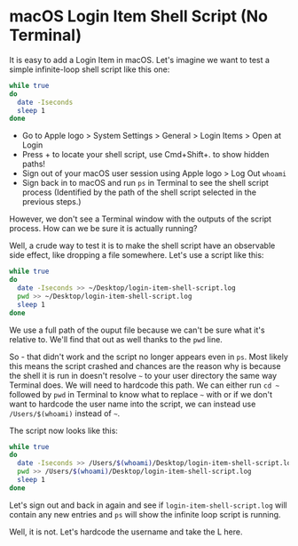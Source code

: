 # macOS Login Item Shell Script (No Terminal)

It is easy to add a Login Item in macOS.
Let's imagine we want to test a simple infinite-loop shell script like this one:

```sh
while true
do
  date -Iseconds
  sleep 1
done
```

- Go to Apple logo > System Settings > General > Login Items > Open at Login
- Press + to locate your shell script, use Cmd+Shift+. to show hidden paths!
- Sign out of your macOS user session using Apple logo > Log Out `whoami`
- Sign back in to macOS and run `ps` in Terminal to see the shell script process
  (Identified by the path of the shell script selected in the previous steps.)

However, we don't see a Terminal window with the outputs of the script process.
How can we be sure it is actually running?

Well, a crude way to test it is to make the shell script have an observable side
effect, like dropping a file somewhere.
Let's use a script like this:

```sh
while true
do
  date -Iseconds >> ~/Desktop/login-item-shell-script.log
  pwd >> ~/Desktop/login-item-shell-script.log
  sleep 1
done
```

We use a full path of the ouput file because we can't be sure what it's relative 
to.
We'll find that out as well thanks to the `pwd` line.

So - that didn't work and the script no longer appears even in `ps`.
Most likely this means the script crashed and chances are the reason why is
because the shell it is run in doesn't resolve `~` to your user directory the
same way Terminal does.
We will need to hardcode this path.
We can either run `cd ~` followed by `pwd` in Terminal to know what to replace
`~` with or if we don't want to hardcode the user name into the script, we can
instead use `/Users/$(whoami)` instead of `~`.

The script now looks like this:

```sh
while true
do
  date -Iseconds >> /Users/$(whoami)/Desktop/login-item-shell-script.log
  pwd >> /Users/$(whoami)/Desktop/login-item-shell-script.log
  sleep 1
done
```

Let's sign out and back in again and see if `login-item-shell-script.log` will
contain any new entries and `ps` will show the infinite loop script is running.

Well, it is not.
Let's hardcode the username and take the L here.
